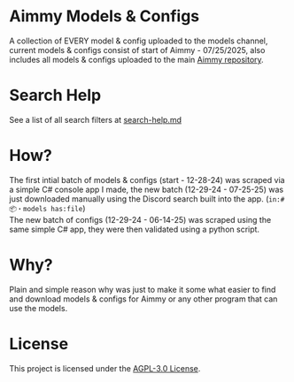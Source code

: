 # Aimmy Models & Configs
A collection of EVERY model & config uploaded to the models channel, current models & configs consist of start of Aimmy - 07/25/2025, also includes all models & configs uploaded to the main [Aimmy repository](https://github.com/Babyhamsta/Aimmy).
# Search Help
See a list of all search filters at [search-help.md](https://github.com/whoswhip/aimmy-models/blob/main/search-help.md)
# How?
The first intial batch of models & configs (start - 12-28-24) was scraped via a simple C# console app I made, the new batch (12-29-24 - 07-25-25) was just downloaded manually using the Discord search built into the app. (`in:#📦・models has:file`)  
The new batch of configs (12-29-24 - 06-14-25) was scraped using the same simple C# app, they were then validated using a python script.
# Why?
Plain and simple reason why was just to make it some what easier to find and download models & configs for Aimmy or any other program that can use the models.

# License
This project is licensed under the [AGPL-3.0 License](LICENSE).
